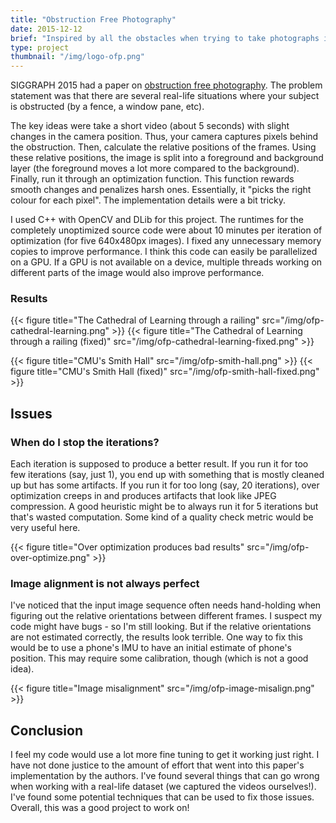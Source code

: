 ```yaml
---
title: "Obstruction Free Photography"
date: 2015-12-12
brief: "Inspired by all the obstacles when trying to take photographs in Bangalore, I try implementing this computational photography paper and run it on images taken around the CMU campus."
type: project
thumbnail: "/img/logo-ofp.png"
---
```


SIGGRAPH 2015 had a paper on [obstruction free photography](https://sites.google.com/site/obstructionfreephotography/). The problem statement was that there are several real-life situations where your subject is obstructed (by a fence, a window pane, etc).

The key ideas were take a short video (about 5 seconds) with slight changes in the camera position. Thus, your camera captures pixels behind the obstruction. Then, calculate the relative positions of the frames. Using these relative positions, the image is split into a foreground and background layer (the foreground moves a lot more compared to the background). Finally, run it through an optimization function. This function rewards smooth changes and penalizes harsh ones. Essentially, it "picks the right colour for each pixel". The implementation details were a bit tricky.

I used C++ with OpenCV and DLib for this project. The runtimes for the completely unoptimized source code were about 10 minutes per iteration of optimization (for five 640x480px images). I fixed any unnecessary memory copies to improve performance. I think this code can easily be parallelized on a GPU. If a GPU is not available on a device, multiple threads working on different parts of the image would also improve performance.

### Results

{{< figure title="The Cathedral of Learning through a railing" src="/img/ofp-cathedral-learning.png" >}}
{{< figure title="The Cathedral of Learning through a railing (fixed)" src="/img/ofp-cathedral-learning-fixed.png" >}}

{{< figure title="CMU's Smith Hall" src="/img/ofp-smith-hall.png" >}}
{{< figure title="CMU's Smith Hall (fixed)" src="/img/ofp-smith-hall-fixed.png" >}}

## Issues

### When do I stop the iterations?
Each iteration is supposed to produce a better result. If you run it for too few iterations (say, just 1), you end up with something that is mostly cleaned up but has some artifacts. If you run it for too long (say, 20 iterations), over optimization creeps in and produces artifacts that look like JPEG compression. A good heuristic might be to always run it for 5 iterations but that's wasted computation. Some kind of a quality check metric would be very useful here.

{{< figure title="Over optimization produces bad results" src="/img/ofp-over-optimize.png" >}}

### Image alignment is not always perfect
I've noticed that the input image sequence often needs hand-holding when figuring out the relative orientations between different frames. I suspect my code might have bugs - so I'm still looking. But if the relative orientations are not estimated correctly, the results look terrible. One way to fix this would be to use a phone's IMU to have an initial estimate of phone's position. This may require some calibration, though (which is not a good idea).

{{< figure title="Image misalignment" src="/img/ofp-image-misalign.png" >}}

## Conclusion
I feel my code would use a lot more fine tuning to get it working just right. I have not done justice to the amount of effort that went into this paper's implementation by the authors. I've found several things that can go wrong when working with a real-life dataset (we captured the videos ourselves!). I've found some potential techniques that can be used to fix those issues. Overall, this was a good project to work on!
